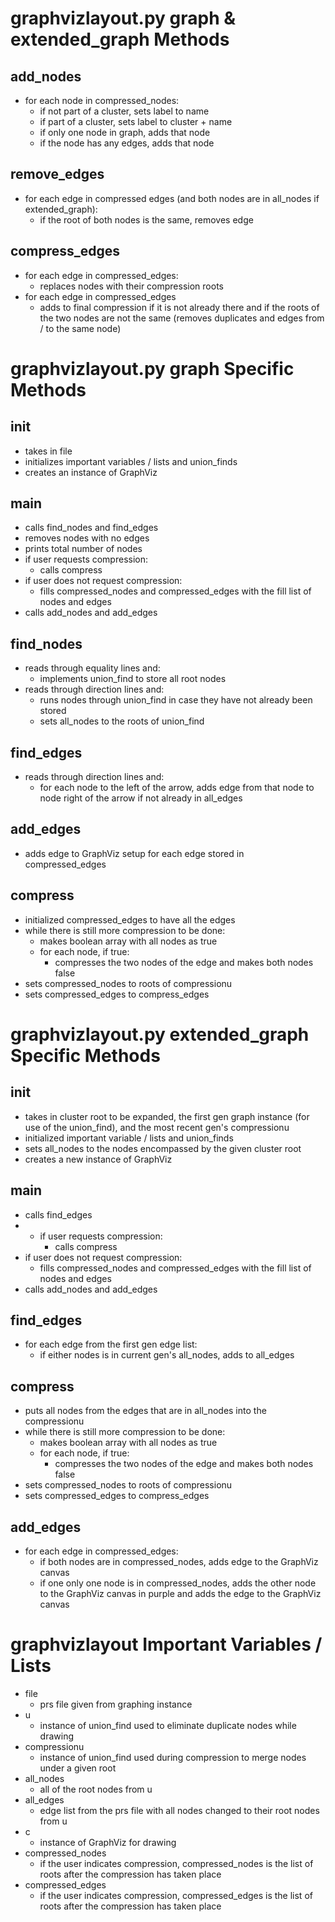 graphvizlayout.py graph & extended_graph Methods
==================================================

add_nodes
---------

- for each node in compressed_nodes:
	- if not part of a cluster, sets label to name
	- if part of a cluster, sets label to cluster + name
	- if only one node in graph, adds that node
	- if the node has any edges, adds that node

remove_edges
------------

- for each edge in compressed edges (and both nodes are in all_nodes if extended_graph):
	- if the root of both nodes is the same, removes edge

compress_edges
--------------

- for each edge in compressed_edges:
	- replaces nodes with their compression roots
- for each edge in compressed_edges
	- adds to final compression if it is not already there and if the roots of the two nodes are not the same (removes duplicates and edges from / to the same node)

graphvizlayout.py graph Specific Methods
==========================================

__init__
--------

- takes in file
- initializes important variables / lists and union_finds
- creates an instance of GraphViz

main
----

- calls find_nodes and find_edges
- removes nodes with no edges
- prints total number of nodes
- if user requests compression:
	- calls compress
- if user does not request compression:
	- fills compressed_nodes and compressed_edges with the fill list of nodes and edges
- calls add_nodes and add_edges

find_nodes
----------

- reads through equality lines and:
	- implements union_find to store all root nodes
- reads through direction lines and:
	- runs nodes through union_find in case they have not already been stored
	- sets all_nodes to the roots of union_find
	
find_edges
----------

- reads through direction lines and:
	- for each node to the left of the arrow, adds edge from that node to node right of the arrow if not already in all_edges

add_edges
---------

- adds edge to GraphViz setup for each edge stored in compressed_edges
	
compress
--------

- initialized compressed_edges to have all the edges
- while there is still more compression to be done:
	- makes boolean array with all nodes as true
	- for each node, if true:
		- compresses the two nodes of the edge and makes both nodes false
- sets compressed_nodes to roots of compressionu
- sets compressed_edges to compress_edges

graphvizlayout.py extended_graph Specific Methods
===================================================

__init__
--------

- takes in cluster root to be expanded, the first gen graph instance (for use of the union_find), and the most recent gen's compressionu
- initialized important variable / lists and union_finds
- sets all_nodes to the nodes encompassed by the given cluster root
- creates a new instance of GraphViz

main
----

- calls find_edges
- - if user requests compression:
	- calls compress
- if user does not request compression:
	- fills compressed_nodes and compressed_edges with the fill list of nodes and edges
- calls add_nodes and add_edges

find_edges
----------

- for each edge from the first gen edge list:
	- if either nodes is in current gen's all_nodes, adds to all_edges
	
compress
--------

- puts all nodes from the edges that are in all_nodes into the compressionu
- while there is still more compression to be done:
	- makes boolean array with all nodes as true
	- for each node, if true:
		- compresses the two nodes of the edge and makes both nodes false
- sets compressed_nodes to roots of compressionu
- sets compressed_edges to compress_edges

add_edges
---------

- for each edge in compressed_edges:
	- if both nodes are in compressed_nodes, adds edge to the GraphViz canvas
	- if one only one node is in compressed_nodes, adds the other node to the GraphViz canvas in purple and adds the edge to the GraphViz canvas

graphvizlayout Important Variables / Lists
============================================

- file
	- prs file given from graphing instance
- u
	- instance of union_find used to eliminate duplicate nodes while drawing
- compressionu
	- instance of union_find used during compression to merge nodes under a given root
- all_nodes
	- all of the root nodes from u
- all_edges
	- edge list from the prs file with all nodes changed to their root nodes from u
- c
	- instance of GraphViz for drawing
- compressed_nodes
	- if the user indicates compression, compressed_nodes is the list of roots after the compression has taken place
- compressed_edges
	- if the user indicates compression, compressed_edges is the list of roots after the compression has taken place
	